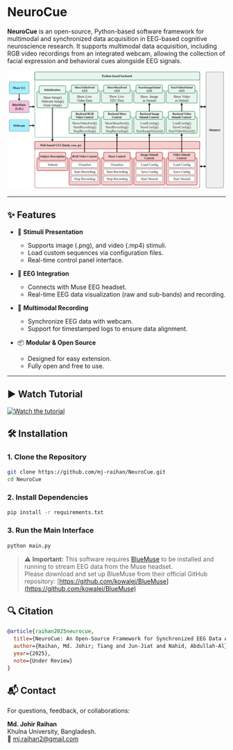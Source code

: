 # NeuroCue

**NeuroCue** is an open-source, Python-based software framework for multimodal and synchronized data acquisition in EEG-based cognitive neuroscience research. It supports multimodal data acquisition, including RGB video recordings from an integrated webcam, allowing the collection of facial expression and behavioral cues alongside EEG signals.

![Alt text](figures/structure.svg)


---

## ✨ Features

- 🎯 **Stimuli Presentation**
  - Supports image (.png), and video (.mp4) stimuli.
  - Load custom sequences via configuration files.
  - Real-time control panel interface.

- 🧠 **EEG Integration**
  - Connects with Muse EEG headset.
  - Real-time EEG data visualization (raw and sub-bands) and recording.

- 🎥 **Multimodal Recording**
  - Synchronize EEG data with webcam.
  - Support for timestamped logs to ensure data alignment.

- 📦 **Modular & Open Source**
  - Designed for easy extension.
  - Fully open and free to use.

---

## ▶️ Watch Tutorial

[![Watch the tutorial](https://img.youtube.com/vi/zWrGUr24myQ/0.jpg)](https://youtu.be/zWrGUr24myQ)


## 🛠️ Installation

### 1. Clone the Repository

```bash
git clone https://github.com/mj-raihan/NeuroCue.git
cd NeuroCue
```

### 2. Install Dependencies

```bash
pip install -r requirements.txt
```

### 3. Run the Main Interface

```bash
python main.py
```

> ⚠️ **Important:** This software requires [BlueMuse](https://github.com/kowalej/BlueMuse) to be installed and running to stream EEG data from the Muse headset.  
> Please download and set up BlueMuse from their official GitHub repository: [https://github.com/kowalej/BlueMuse](https://github.com/kowalej/BlueMuse)

## 🔍 Citation
```bibtex
@article{raihan2025neurocue,
  title={NeuroCue: An Open-Source Framework for Synchronized EEG Data Acquisition, Multimodal Recording, and Stimuli Presentation Using Muse Headsets},
  author={Raihan, Md. Johir; Tiang and Jun-Jiat and Nahid, Abdullah-Al},
  year={2025},
  note={Under Review}
}
```

## 📬 Contact
For questions, feedback, or collaborations:

**Md. Johir Raihan**<br>
Khulna University, Bangladesh. <br>
📧 mj.raihan2@gmail.com
